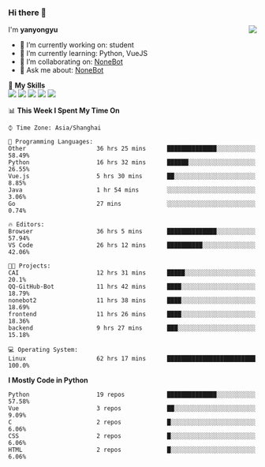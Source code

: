### Hi there 👋

<a href="#">
  <img align="right" src="https://github-readme-stats.vercel.app/api?username=yanyongyu&count_private=true&show_icons=true&bg_color=15,f2f7fd,E0EAFC" />
</a>

I'm **yanyongyu**

- 🔭 I’m currently working on: student
- 🌱 I’m currently learning: Python, VueJS
- 👯 I’m collaborating on: [NoneBot](https://github.com/nonebot)
- 💬 Ask me about: [NoneBot](https://github.com/nonebot)

🌟 **My Skills**  
![](https://img.shields.io/badge/-Python-3e74a2?style=flat-square&logo=Python&logoColor=fff)
![](https://img.shields.io/badge/-Vue-4fc08d?style=flat-square&logo=Vue.js&logoColor=fff)
![](https://img.shields.io/badge/-Node.js-339933?style=flat-square&logo=Node.js&logoColor=fff)
![](https://img.shields.io/badge/-Docker-2496ED?style=flat-square&logo=Docker&logoColor=fff)
![](https://img.shields.io/badge/-Linux-000000?style=flat-square&logo=Linux&logoColor=fff)

<!--START_SECTION:waka-->
📊 **This Week I Spent My Time On** 

```text
⌚︎ Time Zone: Asia/Shanghai

💬 Programming Languages: 
Other                    36 hrs 25 mins      ██████████████░░░░░░░░░░░   58.49% 
Python                   16 hrs 32 mins      ██████░░░░░░░░░░░░░░░░░░░   26.55% 
Vue.js                   5 hrs 30 mins       ██░░░░░░░░░░░░░░░░░░░░░░░   8.85% 
Java                     1 hr 54 mins        ░░░░░░░░░░░░░░░░░░░░░░░░░   3.06% 
Go                       27 mins             ░░░░░░░░░░░░░░░░░░░░░░░░░   0.74%

🔥 Editors: 
Browser                  36 hrs 5 mins       ██████████████░░░░░░░░░░░   57.94% 
VS Code                  26 hrs 12 mins      ██████████░░░░░░░░░░░░░░░   42.06%

🐱‍💻 Projects: 
CAI                      12 hrs 31 mins      █████░░░░░░░░░░░░░░░░░░░░   20.1% 
QQ-GitHub-Bot            11 hrs 42 mins      ████░░░░░░░░░░░░░░░░░░░░░   18.79% 
nonebot2                 11 hrs 38 mins      ████░░░░░░░░░░░░░░░░░░░░░   18.69% 
frontend                 11 hrs 26 mins      ████░░░░░░░░░░░░░░░░░░░░░   18.36% 
backend                  9 hrs 27 mins       ███░░░░░░░░░░░░░░░░░░░░░░   15.18%

💻 Operating System: 
Linux                    62 hrs 17 mins      █████████████████████████   100.0%

```

**I Mostly Code in Python** 

```text
Python                   19 repos            ██████████████░░░░░░░░░░░   57.58% 
Vue                      3 repos             ██░░░░░░░░░░░░░░░░░░░░░░░   9.09% 
C                        2 repos             █░░░░░░░░░░░░░░░░░░░░░░░░   6.06% 
CSS                      2 repos             █░░░░░░░░░░░░░░░░░░░░░░░░   6.06% 
HTML                     2 repos             █░░░░░░░░░░░░░░░░░░░░░░░░   6.06%

```



<!--END_SECTION:waka-->
